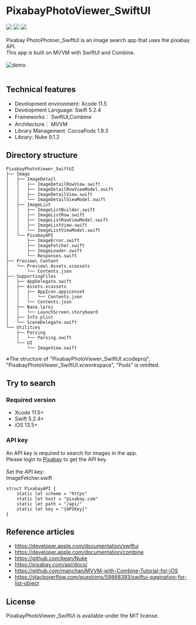 # PixabayPhotoViewer_SwiftUI
![](https://img.shields.io/badge/platform-ios-lightgrey)
![](https://img.shields.io/badge/swift-5.2.4-orange)
![](https://img.shields.io/badge/license-MIT-green)
<br>
<br>
Pixabay PhotoPhotoer_SwiftUI is an image search app that uses the pixabay API.
<br>
This app is built on MVVM with SwiftUI and Combine.
<br>
<br>
![demo](https://raw.github.com/wiki/kazutoshiyamamoto/PixabayPhotoViewer_SwiftUI/images/PixabayPhotoViewer_SwiftUI.gif)
<br>
<br>
## Technical features
- Development environment: Xcode 11.5
- Development Language: Swift 5.2.4
- Frameworks： SwiftUI,Combine
- Architecture： MVVM
- Library Management: CocoaPods 1.9.3
- Library: Nuke 9.1.2
## Directory structure
```
PixabayPhotoViewer_SwiftUI
├── Image
│   ├── ImageDetail
│   │   ├── ImageDetailRowView.swift
│   │   ├── ImageDetailRowViewModel.swift
│   │   ├── ImageDetailView.swift
│   │   └── ImageDetailViewModel.swift
│   ├── ImageList
│   │   ├── ImageListBuilder.swift
│   │   ├── ImageListRow.swift
│   │   ├── ImageListRowViewModel.swift
│   │   ├── ImageListView.swift
│   │   └── ImageListViewModel.swift
│   └── PixabayAPI
│       ├── ImageError.swift
│       ├── ImageFetcher.swift
│       ├── ImageLoader.swift
│       └── Responses.swift
├── Preview\ Content
│   └── Preview\ Assets.xcassets
│       └── Contents.json
├── SupportingFiles
│   ├── AppDelegate.swift
│   ├── Assets.xcassets
│   │   ├── AppIcon.appiconset
│   │   │   └── Contents.json
│   │   └── Contents.json
│   ├── Base.lproj
│   │   └── LaunchScreen.storyboard
│   ├── Info.plist
│   └── SceneDelegate.swift
└── Utilities
    ├── Parsing
    │   └── Parsing.swift
    └── UI
        └── ImageView.swift
```
※The structure of "PixabayPhotoViewer_SwiftUI.xcodeproj", "PixabayPhotoViewer_SwiftUI.xcworkspace", "Pods" is omitted.
## Try to search
### Required version
- Xcode 11.5+
- Swift 5.2.4+
- iOS 13.5+
### API key
An API key is required to search for images in the app.
<br>
Please login to [Pixabay](https://pixabay.com/) to get the API key.
<br>
<br>
Set the API key:
<br>
ImageFetcher.swift
<br>
```
struct PixabayAPI {
    static let scheme = "https"
    static let host = "pixabay.com"
    static let path = "/api/"
    static let key = "{APIKey}"
}
```
## Reference articles
- https://developer.apple.com/documentation/swiftui
- https://developer.apple.com/documentation/combine
- https://github.com/kean/Nuke
- https://pixabay.com/api/docs/
- https://github.com/manchan/MVVM-with-Combine-Tutorial-for-iOS
- https://stackoverflow.com/questions/59868393/swiftui-pagination-for-list-object
## License
PixabayPhotoViewer_SwiftUI is available under the MIT license.
